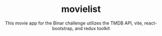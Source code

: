 ---
title: 'movielist'
subtitle: 'This movie app for the Binar challenge utilizes the TMDB API, vite, react-bootstrap, and redux toolkit'
startDate: '2023-04-04'
endDate: '2023-05-19'
thumbnail: 'https://raw.githubusercontent.com/mmulyana/mmulyana.github.io/master/public/thumbnail/movie-binar.png'
stack: 'vite_react_bootstrap_react-router-dom'
isFeatured: false
status: 'published'
href: 'https://movie-binar-kel-5.vercel.app'
repo: 'https://github.com/mmulyana/movie-binar-kel-5'
---